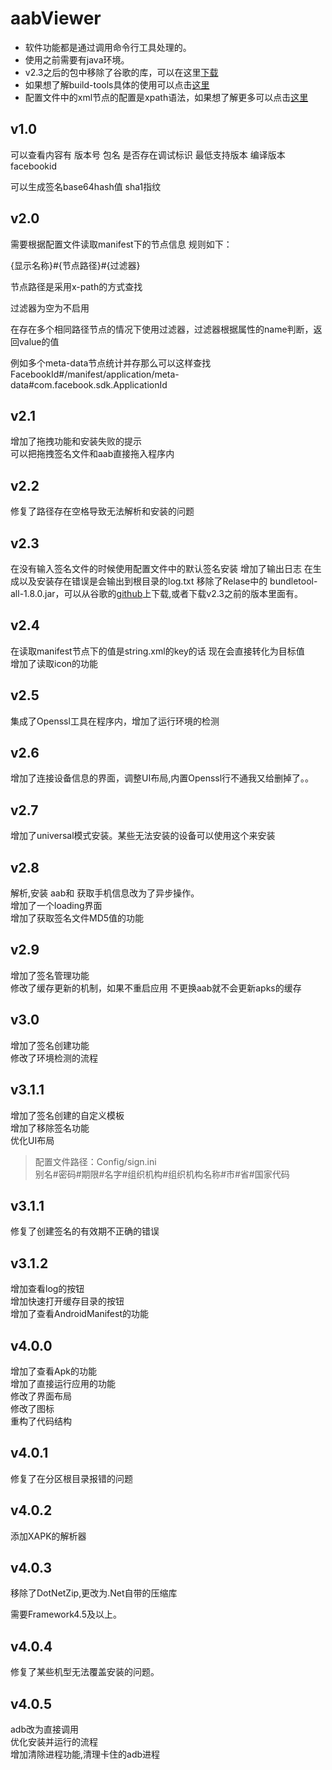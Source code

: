 # aabViewer

- 软件功能都是通过调用命令行工具处理的。
- 使用之前需要有java环境。
- v2.3之后的包中移除了谷歌的库，可以在这里[下载](https://github.com/google/bundletool/releases)
- 如果想了解build-tools具体的使用可以点击[这里](https://developer.android.com/studio/command-line/bundletool)
- 配置文件中的xml节点的配置是xpath语法，如果想了解更多可以点击[这里 ](https://www.w3school.com.cn/xpath/xpath_syntax.asp)

## v1.0

可以查看内容有
版本号
包名
是否存在调试标识
最低支持版本
编译版本
facebookid

可以生成签名base64hash值
sha1指纹

## v2.0

需要根据配置文件读取manifest下的节点信息
规则如下：

{显示名称}#{节点路径}#{过滤器}

节点路径是采用x-path的方式查找

过滤器为空为不启用

在存在多个相同路径节点的情况下使用过滤器，过滤器根据属性的name判断，返回value的值

例如多个meta-data节点统计并存那么可以这样查找
FacebookId#/manifest/application/meta-data#com.facebook.sdk.ApplicationId

## v2.1

增加了拖拽功能和安装失败的提示  
可以把拖拽签名文件和aab直接拖入程序内

## v2.2

修复了路径存在空格导致无法解析和安装的问题

## v2.3

在没有输入签名文件的时候使用配置文件中的默认签名安装
增加了输出日志 在生成以及安装存在错误是会输出到根目录的log.txt
移除了Relase中的 bundletool-all-1.8.0.jar，可以从谷歌的[github](https://github.com/google/bundletool/releases)上下载,或者下载v2.3之前的版本里面有。  

## v2.4

在读取manifest节点下的值是string.xml的key的话 现在会直接转化为目标值  
增加了读取icon的功能

## v2.5

集成了Openssl工具在程序内，增加了运行环境的检测

## v2.6

增加了连接设备信息的界面，调整UI布局,内置Openssl行不通我又给删掉了。。  

## v2.7

增加了universal模式安装。某些无法安装的设备可以使用这个来安装  

## v2.8

解析,安装 aab和 获取手机信息改为了异步操作。  
增加了一个loading界面  
增加了获取签名文件MD5值的功能   

## v2.9

增加了签名管理功能  
修改了缓存更新的机制，如果不重启应用 不更换aab就不会更新apks的缓存  

## v3.0

增加了签名创建功能  
修改了环境检测的流程  

## v3.1.1

增加了签名创建的自定义模板  
增加了移除签名功能  
优化UI布局  

> 配置文件路径：Config/sign.ini     
> 别名#密码#期限#名字#组织机构#组织机构名称#市#省#国家代码

## v3.1.1

修复了创建签名的有效期不正确的错误  

## v3.1.2

增加查看log的按钮  
增加快速打开缓存目录的按钮  
增加了查看AndroidManifest的功能  

## v4.0.0

增加了查看Apk的功能  
增加了直接运行应用的功能  
修改了界面布局  
修改了图标  
重构了代码结构

## v4.0.1

修复了在分区根目录报错的问题

## v4.0.2

添加XAPK的解析器

## v4.0.3

移除了DotNetZip,更改为.Net自带的压缩库  

需要Framework4.5及以上。

## v4.0.4

修复了某些机型无法覆盖安装的问题。

## v4.0.5

adb改为直接调用  
优化安装并运行的流程  
增加清除进程功能,清理卡住的adb进程